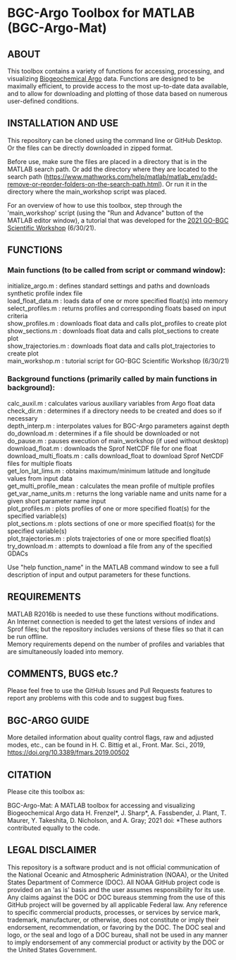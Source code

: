 # BGC-Argo Toolbox for MATLAB (BGC-Argo-Mat)

## ABOUT

This toolbox contains a variety of functions for accessing, processing, and visualizing [Biogeochemical Argo](https://biogeochemical-argo.org) data. Functions are designed to be maximally efficient, to provide access to the most up-to-date data available, and to allow for downloading and plotting of those data based on numerous user-defined conditions.

## INSTALLATION AND USE

This repository can be cloned using the command line or GitHub Desktop. Or the files can be directly downloaded in zipped format.

Before use, make sure the files are placed in a directory that is in the MATLAB search path. Or add the directory where they are located to the search path (https://www.mathworks.com/help/matlab/matlab_env/add-remove-or-reorder-folders-on-the-search-path.html). Or run it in the directory where the main_workshop script was placed.

For an overview of how to use this toolbox, step through the 'main_workshop' script (using the "Run and Advance" button of the MATLAB editor window), a tutorial that was developed for the [2021 GO-BGC Scientific Workshop](https://www.us-ocb.org/joint-gobgc-workshop/) (6/30/21).

## FUNCTIONS

### Main functions (to be called from script or command window):

initialize_argo.m        : defines standard settings and paths and downloads synthetic profile index file<br/>
load_float_data.m        : loads data of one or more specified float(s) into memory<br/>
select_profiles.m        : returns profiles and corresponding floats based on input criteria<br/>
show_profiles.m          : downloads float data and calls plot_profiles to create plot<br/>
show_sections.m          : downloads float data and calls plot_sections to create plot<br/>
show_trajectories.m      : downloads float data and calls plot_trajectories to create plot<br/>
main_workshop.m          : tutorial script for GO-BGC Scientific Workshop (6/30/21)<br/>

### Background functions (primarily called by main functions in background):
calc_auxil.m             : calculates various auxiliary variables from Argo float data<br/>
check_dir.m              : determines if a directory needs to be created and does so if necessary<br/>
depth_interp.m           : interpolates values for BGC-Argo parameters against depth<br/>
do_download.m            : determines if a file should be downloaded or not<br/>
do_pause.m               : pauses execution of main_workshop (if used without desktop)<br/>
download_float.m         : downloads the Sprof NetCDF file for one float<br/>
download_multi_floats.m  : calls download_float to download Sprof NetCDF files for multiple floats<br/>
get_lon_lat_lims.m       : obtains maximum/minimum latitude and longitude values from input data<br/>
get_multi_profile_mean   : calculates the mean profile of multiple profiles<br/>
get_var_name_units.m     : returns the long variable name and units name for a given short parameter name input<br/>
plot_profiles.m          : plots profiles of one or more specified float(s) for the specified variable(s)<br/>
plot_sections.m          : plots sections of one or more specified float(s) for the specified variable(s)<br/>
plot_trajectories.m      : plots trajectories of one or more specified float(s)<br/>
try_download.m           : attempts to download a file from any of the specified GDACs<br/>

Use "help function_name" in the MATLAB command window to see a full description of input and output parameters for these functions.

## REQUIREMENTS
MATLAB R2016b is needed to use these functions without modifications.<br/>
An Internet connection is needed to get the latest versions of index and Sprof files; but the repository includes versions of these files so that it can be run offline.<br/>
Memory requirements depend on the number of profiles and variables that are simultaneously loaded into memory.

## COMMENTS, BUGS etc.?
Please feel free to use the GitHub Issues and Pull Requests features to report any problems with this code and to suggest bug fixes.

## BGC-ARGO GUIDE
More detailed information about quality control flags, raw and adjusted modes, etc., can be found in
H. C. Bittig et al., Front. Mar. Sci., 2019, https://doi.org/10.3389/fmars.2019.00502

## CITATION

Please cite this toolbox as:

BGC-Argo-Mat: A MATLAB toolbox for accessing and visualizing Biogeochemical Argo data
H. Frenzel*, J. Sharp*, A. Fassbender, J. Plant, T. Maurer, Y. Takeshita, D. Nicholson, and A. Gray; 2021
doi:
*These authors contributed equally to the code.

## LEGAL DISCLAIMER

This repository is a software product and is not official communication of the National Oceanic and Atmospheric Administration (NOAA), or the United States Department of Commerce (DOC). All NOAA GitHub project code is provided on an 'as is' basis and the user assumes responsibility for its use. Any claims against the DOC or DOC bureaus stemming from the use of this GitHub project will be governed by all applicable Federal law. Any reference to specific commercial products, processes, or services by service mark, trademark, manufacturer, or otherwise, does not constitute or imply their endorsement, recommendation, or favoring by the DOC. The DOC seal and logo, or the seal and logo of a DOC bureau, shall not be used in any manner to imply endorsement of any commercial product or activity by the DOC or the United States Government.
